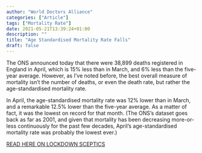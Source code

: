 ```yaml
---
author: "World Doctors Alliance"
categories: ["Article"]
tags: ["Mortality Rate"]
date: 2021-05-21T13:39:24+01:00
description: ""
title: "Age Standardised Mortality Rate Falls"
draft: false
---
```


The ONS announced today that there were 38,899 deaths registered in England in April, which is 15% less than in March, and 6% less than the five-year average. However, as I’ve noted before, the best overall measure of mortality isn’t the number of deaths, or even the death rate, but rather the age-standardised mortality rate.  

In April, the age-standardised mortality rate was 12% lower than in March, and a remarkable 12.5% lower than the five-year average. As a matter of fact, it was the lowest on record for that month. (The ONS’s dataset goes back as far as 2001, and given that mortality has been decreasing more-or-less continuously for the past few decades, April’s age-standardised mortality rate was probably the lowest ever.)  

[READ HERE ON LOCKDOWN SCEPTICS](https://lockdownsceptics.org/2021/05/20/age-standardised-mortality-rate-falls-to-lowest-level-on-record/)